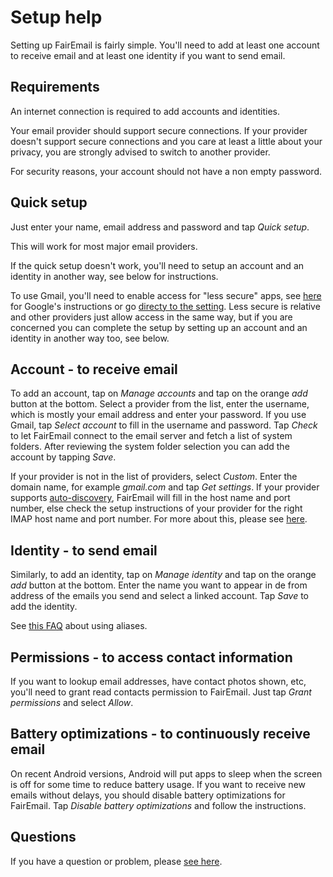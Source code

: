# Setup help

Setting up FairEmail is fairly simple.
You'll need to add at least one account to receive email and at least one identity if you want to send email.


## Requirements

An internet connection is required to add accounts and identities.

Your email provider should support secure connections.
If your provider doesn't support secure connections and you care at least a little about your privacy,
you are strongly advised to switch to another provider.

For security reasons, your account should not have a non empty password.


## Quick setup

Just enter your name, email address and password and tap *Quick setup*.

This will work for most major email providers.

If the quick setup doesn't work, you'll need to setup an account and an identity in another way, see below for instructions.

To use Gmail, you'll need to enable access for "less secure" apps,
see [here](https://support.google.com/accounts/answer/6010255) for Google's instructions
or go [directy to the setting](https://www.google.com/settings/security/lesssecureapps).
Less secure is relative and other providers just allow access in the same way,
but if you are concerned you can complete the setup by setting up an account and an identity in another way too, see below.


## Account - to receive email

To add an account, tap on *Manage accounts* and tap on the orange *add* button at the bottom.
Select a provider from the list, enter the username, which is mostly your email address and enter your password.
If you use Gmail, tap *Select account* to fill in the username and password.
Tap *Check* to let FairEmail connect to the email server and fetch a list of system folders.
After reviewing the system folder selection you can add the account by tapping *Save*.

If your provider is not in the list of providers, select *Custom*.
Enter the domain name, for example *gmail.com* and tap *Get settings*.
If your provider supports [auto-discovery](https://tools.ietf.org/html/rfc6186), FairEmail will fill in the host name and port number,
else check the setup instructions of your provider for the right IMAP host name and port number.
For more about this, please see [here](https://github.com/M66B/open-source-email/blob/master/FAQ.md#authorizing-accounts).


## Identity - to send email

Similarly, to add an identity, tap on *Manage identity* and tap on the orange *add* button at the bottom.
Enter the name you want to appear in de from address of the emails you send and select a linked account.
Tap *Save* to add the identity.

See [this FAQ](https://github.com/M66B/open-source-email/blob/master/FAQ.md#FAQ9) about using aliases.


## Permissions - to access contact information

If you want to lookup email addresses, have contact photos shown, etc, you'll need to grant read contacts permission to FairEmail.
Just tap *Grant permissions* and select *Allow*.


## Battery optimizations - to continuously receive email

On recent Android versions, Android will put apps to sleep when the screen is off for some time to reduce battery usage.
If you want to receive new emails without delays, you should disable battery optimizations for FairEmail.
Tap *Disable battery optimizations* and follow the instructions.


## Questions

If you have a question or problem, please [see here](https://github.com/M66B/open-source-email/blob/master/FAQ.md).
